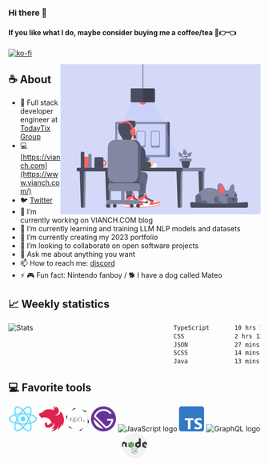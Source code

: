 ### Hi there 👋
#### If you like what I do, maybe consider buying me a coffee/tea 🥺👉👈

[![ko-fi](https://ko-fi.com/img/githubbutton_sm.svg)](https://ko-fi.com/N4N74ADJR)

<img align="right" src="./images/animation.gif?raw=true" alt="gif"  height="300"/>

## ☕ About 

- 🚀  Full stack developer engineer at [TodayTix Group](https://www.todaytix.com/)
- 💻  [https://vianch.com](https://www.vianch.com/)
- 🐦  [Twitter](https://twitter.com/vianch_tog)
- 🔭  I’m currently working on VIANCH.COM blog
- 🌱  I’m currently learning and training LLM NLP models and datasets
- 🌱  I’m currently creating my 2023 portfolio
- 👯  I’m looking to collaborate on open software projects
- 💬  Ask me about anything you want
- 📫  How to reach me: [discord](https://discord.com/invite/UVgXjgEXX4)
- ⚡  🎮 Fun fact: Nintendo fanboy / 🐕 I have a dog called Mateo

##  📈  Weekly statistics

<img src="https://github-readme-stats.vercel.app/api?username=vianch&show_icons=true&hide_border=true" alt="Stats" width="330" align="left">

<!--START_SECTION:waka-->

```txt
TypeScript       10 hrs 12 mins  ██████████████████▒░░░░░░   73.52 %
CSS              2 hrs 13 mins   ████░░░░░░░░░░░░░░░░░░░░░   16.04 %
JSON             27 mins         █░░░░░░░░░░░░░░░░░░░░░░░░   03.35 %
SCSS             14 mins         ▒░░░░░░░░░░░░░░░░░░░░░░░░   01.73 %
Java             13 mins         ▒░░░░░░░░░░░░░░░░░░░░░░░░   01.58 %
```

<!--END_SECTION:waka-->

## 💻 Favorite tools

<div align="center">
<img height="50px" src="./images/react-atom.svg" alt="ReactJS logo"/> <img height="50px" src="./images/nestjs.svg" alt="NestJs logo"/> <img height="50px" src="./images/nextjs.png" alt="nextjs logo"/> <img height="50px" src="./images/Gatsby_Monogram.svg" alt="GatsbyJS logo"/> <img height="50px" src="https://upload.wikimedia.org/wikipedia/commons/thumb/6/6a/JavaScript-logo.png/480px-JavaScript-logo.png" alt="JavaScript logo"/> <img height="50px" src="./images/1200px-Typescript_logo_2020.svg.png" alt="typescript logo"/>
<img height="50px" src="https://graphql.org/img/logo.svg" alt="GraphQL logo"/> <img height="50px" src="./images/nodejs.svg" alt="NodeJS logo"/>
</div>
